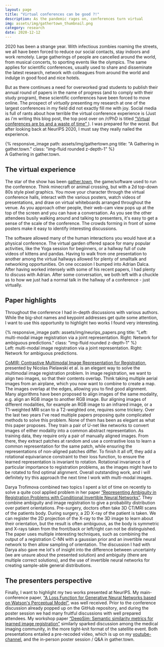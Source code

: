 ```yaml
---
layout: page
title: "Virtual conferences can be good ?!"
description: As the pandemic rages on, conferences turn virtual
img: assets/img/gathertown_thumbnail.png
category: research
date: 2020-12-12
---
```


2020 has been a strange year. With infectious zombies roaming the streets, we all have been forced to reduce our social contacts, stay indoors and work remotely. Large gatherings of people are cancelled around the world, from musical concerts, to sporting events like the olympics. The same applies for scientific conferences, usually used to share and disseminate the latest research, network with colleagues from around the world and indulge in good food and nice hotels.

But as there continues a need for overworked grad students to publish their annual round of papers in the name of progress (and to comply with their study program), these scientific conferences have been forced to move online. The prospect of _virtually_ presenting my research at one of the largest conferences in my field did not exactly fill me with joy. Social media is full of rants about how terrible the virtual conference experience is (Just as i'm writing this blog post, the top post over on /r/PhD is titled <a href='https://www.reddit.com/r/PhD/comments/kexx5z/virtual_conferences_are_bs_and_a_waste_of_time/'>“Virtual conferences are bs and a waste of time” </a>). I was prepared for the worst. But after looking back at NeurIPS 2020, I must say they really nailed the experience.

<div class="row">
    <div class="col-sm mt-3 mt-md-0">
        {% responsive_image path: assets/img/gathertown.png title: "A Gathering in gather.town." class: "img-fluid rounded z-depth-1" %}
    </div>
</div>
<div class="caption">
    A Gathering in gather.town.
</div>

## The virtual experience

The star of the show has been <a href='www.gather.town'>gather.town</a>, the game/software used to run the conference. Think minecraft or animal crossing, but with a 2d top-down 80s style pixel graphics. You move your character through the virtual conference halls, interact with the various posters, watch videos of presentations, and draw on virtual whiteboards arranged throughout the venue. As you approach other people, their web-cam view pops up at the top of the screen and you can have a conversation. As you see the other attendees busily walking around and talking to presenters, it's easy to get a sense of the scale of the conference. The crowds forming in front of some posters make it easy to identify interesting discussions.

The software allowed many of the human interactions you would have at a physical conference. The virtual garden offered space for many popular activities, like the Yoga session for beginners, or a hallway full of cute videos of kittens and pandas. Having to walk from one presentation to another among the virtual hallways allowed for plenty of smalltalk and networking opportunities. On one occasion I bumped into Adrian Dalca. After having worked intensely with some of his recent papers, I had plenty to discuss with Adrian. After some conversation, we both left with a chuckle as to how we just had a normal talk in the hallway of a conference - just virtually.

## Paper highlights

Throughout the conference I had in-depth discussions with various authors. While the big-shot names and keypoint addresses get quite some attention, I want to use this opportunity to highlight two works I found very interesting.

<div class="row">
    <div class="col-sm mt-3 mt-md-0">
        {% responsive_image path: assets/img/neurips_papers.png title: "Left: multi-modal image registration via a joint representation. Right: Network for ambiguous predictions." class: "img-fluid rounded z-depth-1" %}
    </div>
</div>
<div class="caption">
    Left: multi-modal image registration via a joint representation. Right: Network for ambiguous predictions.
</div>

<a href='https://arxiv.org/abs/2006.06325'>CoMIR: Contrastive Multimodal Image Representation for Registration</a>, presented by Nicolas Pielawski et al. is an elegant way to solve the multimodal image registration problem. In image registration, we want to align two images, so that their contents overlap. Think taking multiple aerial images from an airplane, which you now want to combine to create a map. The images overlap at the edges, allowing you to find good alignment. Many algorithms have been proposed to align images of the same modality, e.g. align an RGB image to another RGB image. Bur aligning images of different modalities, for example an RGB image to an infrared image, or a T1-weighted MRI scan to a T2-weighted one, requires some trickery. Over the last two years I've read multiple papers proposing quite complicated methods to solve this problem. None of them has been as elegant as what this paper proposes. They train a pair of U-net like networks to convert images of either modality into a common abstract representation. As training data, they require only a pair of manually aligned images. From there, they extract patches at random and use a contrastive loss to learn a common representation for the same patch, while ensuring the representations of non-aligned patches differ. To finish it all off, they add a rotational equivariance constraint to their loss function, to ensure the learned representation is invariant to rotation. Rotational invariance is of particular importance to registration problems, as the images might have to be rotated to find optimal alignment.
Overall outstanding work, and i will definitely try this approach the next time I work with multi-modal images.

Darya Trofimova combined two topics I spent a lot of time on recently to solve a quite cool applied problem in her paper <a href='https://arxiv.org/abs/2012.08195'>“Representing Ambiguity in Registration Problems with Conditional Invertible Neural Networks”</a>. They combine ambiguity and image registration to give a probability distribution over patient orientations. Pre-surgery, doctors often take 3D CT/MRI scans of the patients body. During surgery, a 2D X-ray of the patient is taken. We can register the 2D projection of the X-ray to the 3D image to learn about their orientation, but the result is often ambiguous, as the body is symmetric and X-rays taken from the front/back or left/right can not be distinguished. The paper uses multiple interesting techniques, such as combining the output of a registration C-NN with a gaussian prior and an invertible neural network to then allow sampling of orientation. The discussion I had with Darya also gave me lot's of insight into the difference between uncertainty (we are unsure about the presented solution) and ambiguity (there are multiple correct solutions), and the use of invertible neural networks for creating sample-able general distributions.

## The presenters perspective

Finally, I want to highlight my two works presented at NeurIPS. My main-conference paper, <a href='https://arxiv.org/abs/2006.15057'>“A Loss Function for Generative Neural Networks based on Watson's Perceptual Model”</a>, was well received. Prior to the conference discussion already popped up on the GitHub repository, and during the poster session we had many fruitful discussions with well prepared attendees. My workshop paper <a href='https://arxiv.org/abs/2011.05735'>“DeepSim: Semantic similarity metrics for learned image registration”</a> similarly sparked discussion among the medical imaging community, in the more tight-knit format of the satellite event. Both presentations entailed a pre-recoded video, which is up on my <a href='https://www.youtube.com/channel/UC2Icc-xKB7YKcvZGi40NCZw'>youtube-channel</a>, and the in-person poster session / Q&A in gather.town.
